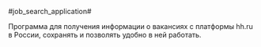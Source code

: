 #job_search_application#

Программа для получения информации о вакансиях с платформы hh.ru в России, сохранять и позволять удобно в ней работать.
